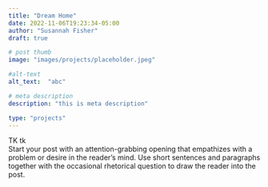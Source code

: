 ```yaml
---
title: "Dream Home"
date: 2022-11-06T19:23:34-05:00
author: "Susannah Fisher"
draft: true

# post thumb
image: "images/projects/placeholder.jpeg"

#alt-text
alt_text:  "abc"

# meta description
description: "this is meta description"

type: "projects"
---
```


<figcaption>TK tk</figcaption>
Start your post with an attention-grabbing opening that empathizes with a problem or desire in the reader’s mind. Use short sentences and paragraphs together with the occasional rhetorical question to draw the reader into the post. 


